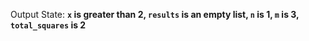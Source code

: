 Output State: **`x` is greater than 2, `results` is an empty list, `n` is 1, `m` is 3, `total_squares` is 2**